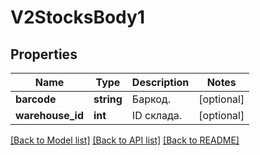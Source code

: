 # V2StocksBody1

## Properties
Name | Type | Description | Notes
------------ | ------------- | ------------- | -------------
**barcode** | **string** | Баркод. | [optional] 
**warehouse_id** | **int** | ID склада. | [optional] 

[[Back to Model list]](../../README.md#documentation-for-models) [[Back to API list]](../../README.md#documentation-for-api-endpoints) [[Back to README]](../../README.md)

